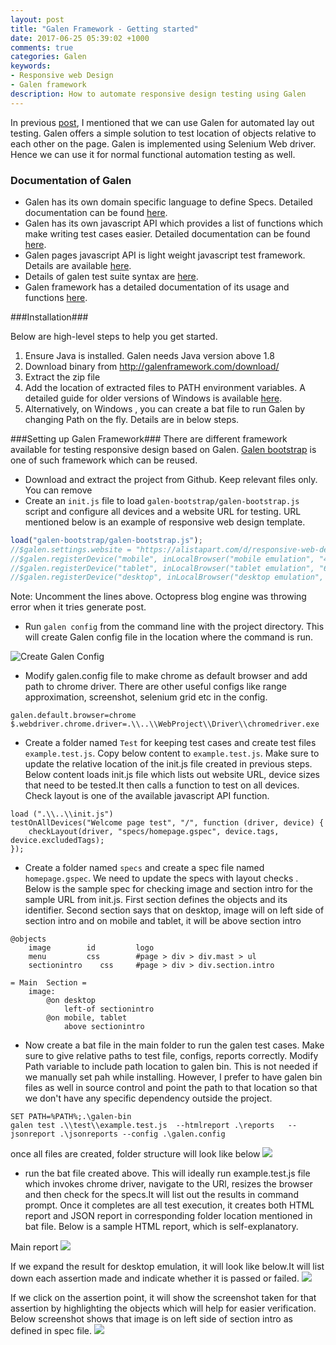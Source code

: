 ```yaml
---
layout: post
title: "Galen Framework - Getting started"
date: 2017-06-25 05:39:02 +1000
comments: true
categories: Galen
keywords: 
- Responsive web Design
- Galen framework
description: How to automate responsive design testing using Galen
---
```


In previous [post]({site.root}}blog/2017/06/21/automated-testing-of-responsive-web-design), I mentioned that we can use Galen for automated lay out testing. Galen offers a simple solution to test location of objects relative to each other on the page. Galen is implemented using Selenium Web driver. Hence we can use it for normal functional automation testing as well. 

###  Documentation of Galen ###

- Galen has its own domain specific language to define Specs. Detailed documentation can be found [here](http://galenframework.com/docs/reference-galen-spec-language-guide/).
- Galen has its own javascript API which provides a list of functions which make writing test cases easier. Detailed documentation can be found [here](http://galenframework.com/docs/reference-galen-javascript-api/).
- Galen pages javascript API is light weight javascript test framework. Details are available [here](http://galenframework.com/docs/reference-galenpages-javascript-api/). 
- Details of galen test suite syntax are [here](http://galenframework.com/docs/reference-galen-test-suite-syntax/). 
- Galen framework has a detailed documentation of its usage and functions [here](http://galenframework.com/docs/all/).

###Installation###

Below are high-level steps to help you get started.

1. Ensure Java is installed. Galen needs Java version above 1.8
2. Download binary from http://galenframework.com/download/
2. Extract the zip file
3. Add the location of extracted files to PATH  environment variables. A detailed guide for older versions of Windows is available [here](http://mindengine.net/post/2014-01-08-configuring-galen-framework-for-windows).
4. Alternatively, on Windows , you can create a bat file to run Galen by changing Path on the fly. Details are in below steps.


###Setting up Galen Framework###
There are different framework available for testing responsive design based on Galen. [Galen bootstrap](https://github.com/galenframework/galen-bootstrap) is one of such framework which can be reused. 

- Download and extract the project from Github. Keep relevant files only. You can remove 
- Create an `init.js` file to load 
 `galen-bootstrap/galen-bootstrap.js `script and configure all devices and a website URL for testing. URL mentioned below is an example of responsive web design template.


``` javascript
load("galen-bootstrap/galen-bootstrap.js");
//$galen.settings.website = "https://alistapart.com/d/responsive-web-design/ex/ex-site-FINAL.html";
//$galen.registerDevice("mobile", inLocalBrowser("mobile emulation", "450x800", ["mobile"]));
//$galen.registerDevice("tablet", inLocalBrowser("tablet emulation", "600x800", ["tablet"]));
//$galen.registerDevice("desktop", inLocalBrowser("desktop emulation", "1024x768", ["desktop"]));
```
Note: Uncomment the lines above. Octopress blog engine was throwing error when it tries generate post.




- Run `galen config` from the command line with the project directory. This will create Galen config file in the location where the command is run.

![Create Galen Config]({{site.images_dir}}/2017/06/25/GalenframeworkGettingStarted01.png)




- Modify galen.config file to make chrome as default browser and add path to chrome driver. There are other useful configs like range approximation, screenshot, selenium grid etc in the config.

```
galen.default.browser=chrome
$.webdriver.chrome.driver=.\\..\\WebProject\\Driver\\chromedriver.exe
```




- Create a folder named `Test` for keeping test cases and create test files `example.test.js`. Copy below content to `example.test.js`. Make sure to update the relative location of the init.js file created in previous steps. Below content loads init.js file which lists out website URL, device sizes that need to be tested.It then calls a function to test on all devices. Check layout is one of the available javascript API function.


```
load (".\\..\\init.js")
testOnAllDevices("Welcome page test", "/", function (driver, device) {
    checkLayout(driver, "specs/homepage.gspec", device.tags, device.excludedTags);
});

```


- Create a folder named `specs` and create a spec file named `homepage.gspec`. We need to update the specs with layout checks . Below is the sample spec for checking image and section intro for the sample URL from init.js. First section defines the objects and its identifier. Second section says that on desktop, image will on left side of section intro and on mobile and tablet, it will be above section intro

```
@objects
	image        id         logo
	menu         css        #page > div > div.mast > ul
	sectionintro    css     #page > div > div.section.intro

= Main  Section =
	image:
		@on desktop
			left-of sectionintro
		@on mobile, tablet
			above sectionintro
```



- Now create a bat file in the main folder to run the galen test cases. Make sure to give relative paths to test file, configs, reports correctly. Modify Path variable to include path location to galen bin. This is not needed if we manually set pah while installing. However, I prefer to have galen bin files as well in source control and point the path to that location so that we don't have any specific dependency outside the project.

```
SET PATH=%PATH%;.\galen-bin
galen test .\\test\\example.test.js  --htmlreport .\reports   --jsonreport .\jsonreports --config .\galen.config
```


once all files are created, folder structure will look like below
![]({{site.images_dir}}/2017/06/25/GalenframeworkGettingStarted00.png)


- run the bat file created above. This will ideally run example.test.js file which invokes chrome driver, navigate to the URl, resizes the browser and then check for the specs.It will list out the results in command prompt. Once it completes are all test execution, it creates both HTML report and JSON report in corresponding folder location mentioned in bat file. Below is a sample HTML report, which is self-explanatory.


Main report
![]({{site.images_dir}}/2017/06/25/GalenframeworkGettingStarted02.png)

If we expand the result for desktop emulation, it will look like below.It will list down each assertion made and indicate whether it is passed or failed. 
![]({{site.images_dir}}/2017/06/25/GalenframeworkGettingStarted03.png)

If we click on the assertion point, it will show the screenshot taken for that assertion by highlighting the objects which will help for easier verification. Below screenshot shows that image is on left side of section intro as defined in spec file.
![]({{site.images_dir}}/2017/06/25/GalenframeworkGettingStarted04.png)